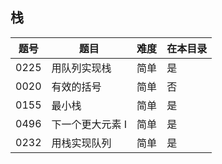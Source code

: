 ## 栈
|题号|题目|难度|在本目录|
|----|----|----|----|
|0225|用队列实现栈|简单|是|
|0020|有效的括号|简单|否|
|0155|最小栈|简单|是|
|0496|下一个更大元素 I|简单|是|
|0232|用栈实现队列|简单|是|